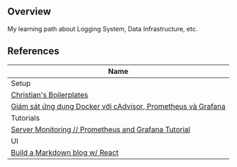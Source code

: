 ## Overview

My learning path about Logging System, Data Infrastructure, etc.

## References

| Name                                                                                                                                                         |
| ------------------------------------------------------------------------------------------------------------------------------------------------------------ |
| Setup                                                                                                                                                        |
| [Christian's Boilerplates](https://github.com/xcad2k/boilerplates)                                                                                           |
| [Giám sát ứng dụng Docker với cAdvisor, Prometheus và Grafana](https://viblo.asia/p/giam-sat-ung-dung-docker-voi-cadvisor-prometheus-va-grafana-RQqKLevMZ7z) |
| Tutorials                                                                                                                                                    |
| [Server Monitoring // Prometheus and Grafana Tutorial](https://www.youtube.com/watch?v=9TJx7QTrTyo)                                                          |
| UI                                                                                                                                                           |
| [Build a Markdown blog w/ React](https://www.youtube.com/watch?v=Od-Uj5RSsuM)                                                                                |
